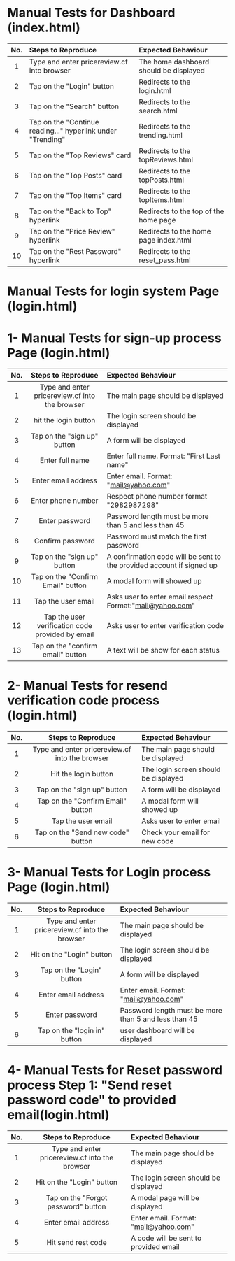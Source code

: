 # Manual Tests for Dashboard (index.html)

| No.  | Steps to Reproduce  | Expected Behaviour |
| :---: |:---------------------------------------------------------| :----------------------------------------|
| 1 | Type and enter pricereview.cf into browser                   | The home dashboard should be displayed   |
| 2 | Tap on the "Login" button                              	   | Redirects to the login.html    |
| 3 | Tap on the "Search" button                                   | Redirects to the search.html     |
| 4 | Tap on the "Continue reading..." hyperlink under "Trending"  | Redirects to the trending.html     |
| 5 | Tap on the "Top Reviews" card                                | Redirects to the topReviews.html     |
| 6 | Tap on the "Top Posts" card                                  | Redirects to the topPosts.html     |
| 7 | Tap on the "Top Items" card                                  | Redirects to the topItems.html     |
| 8 | Tap on the "Back to Top" hyperlink                           | Redirects to the top of the home page   |
| 9 | Tap on the "Price Review" hyperlink                          | Redirects to the home page index.html |
| 10| Tap on the "Rest Password" hyperlink                         | Redirects to the reset_pass.html  |


# Manual Tests for login system Page (login.html)

# 1- Manual Tests for sign-up process Page (login.html)

| No.  | Steps to Reproduce  | Expected Behaviour |
| :-----: |:-----------------------------------------------------: | :-----------------------------------------------------------------------|
| 1 | Type and enter pricereview.cf into the browser               | The main page should be displayed   |
| 2 | hit the login button 				           | The login screen should be displayed   |
| 3 | Tap on the "sign up" button     	   			   | A form will be displayed    |
| 4 | Enter full name                              		   | Enter full name. Format: "First Last name"     |
| 5 | Enter email address                                          | Enter email. Format: "mail@yahoo.com"   |
| 6 | Enter phone number                                           | Respect phone number format "2982987298"    |
| 7 | Enter password                              		   | Password length must be more than 5 and less than 45  |
| 8 | Confirm password                                             | Password must match the first password    |
| 9 | Tap on the "sign up" button                        	   | A confirmation code will be sent to the provided account if signed up   |
| 10 | Tap on the "Confirm Email" button                           | A modal form will showed up     |
| 11 | Tap the user email					   | Asks user to enter email respect Format:"mail@yahoo.com"    |
| 12 | Tap the user verification code provided by email		   | Asks user to enter verification code    |
| 13 | Tap on the "confirm email" button			   | A text will be show for each status   |

# 2- Manual Tests for resend verification code process (login.html)

| No.  | Steps to Reproduce  | Expected Behaviour |
| :-----: |:-----------------------------------------------------: | :-----------------------------------------------------------------------|
| 1 | Type and enter pricereview.cf into the browser               | The main page should be displayed   |
| 2 | Hit the login button 				           | The login screen should be displayed   |
| 3 | Tap on the "sign up" button     	   			   | A form will be displayed    |
| 4 | Tap on the "Confirm Email" button                            | A modal form will showed up     |
| 5 | Tap the user email					   | Asks user to enter email    |
| 6 | Tap on the "Send new code" button				   | Check your email for new code   |

# 3- Manual Tests for Login process Page (login.html)

| No.  | Steps to Reproduce  | Expected Behaviour |
| :-----: |:-----------------------------------------------------: | :-----------------------------------------------------------------------|
| 1 | Type and enter pricereview.cf into the browser               | The main page should be displayed   |
| 2 | Hit on the "Login" button 			     	   | The login screen should be displayed   |
| 3 | Tap on the "Login" button        				   | A form will be displayed   |
| 4 | Enter email address                                          | Enter email. Format: "mail@yahoo.com"   |
| 5 | Enter password                              		   | Password length must be more than 5 and less than 45  |
| 6 | Tap on the "login in" button                                 | user dashboard will be displayed     |


# 4- Manual Tests for Reset password process Step 1: "Send reset password code" to provided email(login.html)

| No.  | Steps to Reproduce  | Expected Behaviour |
| :-----: |:-----------------------------------------------------: | :-----------------------------------------------------------------------|
| 1 | Type and enter pricereview.cf into the browser               | The main page should be displayed   |
| 2 | Hit on the "Login" button 			     	   | The login screen should be displayed   |
| 3 | Tap on the "Forgot password" button        	           | A modal page will be displayed   |
| 4 | Enter email address                                          | Enter email. Format: "mail@yahoo.com"   |
| 5 | Hit send rest code                              		   | A code will be sent to provided email  |




